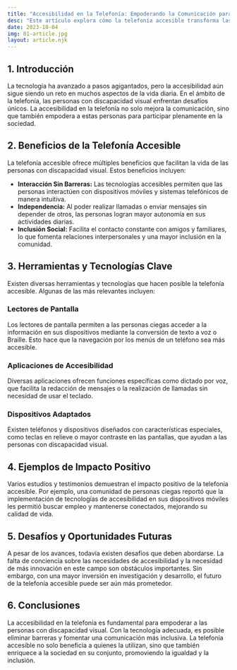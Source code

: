 ```yaml
---
title: "Accesibilidad en la Telefonía: Empoderando la Comunicación para Personas con Discapacidad Visual 2"
desc: "Este artículo explora cómo la telefonía accesible transforma las comunicaciones para las personas con discapacidad visual, permitiéndoles interactuar con confianza y facilidad en un mundo digital."
date: 2023-10-04
img: 01-article.jpg
layout: article.njk
---
```


<h2>1. Introducción</h2>
<p>La tecnología ha avanzado a pasos agigantados, pero la accesibilidad aún sigue siendo un reto en muchos aspectos de la vida diaria. En el ámbito de la telefonía, las personas con discapacidad visual enfrentan desafíos únicos. La accesibilidad en la telefonía no solo mejora la comunicación, sino que también empodera a estas personas para participar plenamente en la sociedad.</p>

<h2>2. Beneficios de la Telefonía Accesible</h2>
<p>La telefonía accesible ofrece múltiples beneficios que facilitan la vida de las personas con discapacidad visual. Estos beneficios incluyen:</p>
<ul>
    <li><strong>Interacción Sin Barreras:</strong> Las tecnologías accesibles permiten que las personas interactúen con dispositivos móviles y sistemas telefónicos de manera intuitiva.</li>
    <li><strong>Independencia:</strong> Al poder realizar llamadas o enviar mensajes sin depender de otros, las personas logran mayor autonomía en sus actividades diarias.</li>
    <li><strong>Inclusión Social:</strong> Facilita el contacto constante con amigos y familiares, lo que fomenta relaciones interpersonales y una mayor inclusión en la comunidad.</li>
</ul>

<h2>3. Herramientas y Tecnologías Clave</h2>
<p>Existen diversas herramientas y tecnologías que hacen posible la telefonía accesible. Algunas de las más relevantes incluyen:</p>
<h3>Lectores de Pantalla</h3>
<p>Los lectores de pantalla permiten a las personas ciegas acceder a la información en sus dispositivos mediante la conversión de texto a voz o Braille. Esto hace que la navegación por los menús de un teléfono sea más accesible.</p>

<h3>Aplicaciones de Accesibilidad</h3>
<p>Diversas aplicaciones ofrecen funciones específicas como dictado por voz, que facilita la redacción de mensajes o la realización de llamadas sin necesidad de usar el teclado.</p>

<h3>Dispositivos Adaptados</h3>
<p>Existen teléfonos y dispositivos diseñados con características especiales, como teclas en relieve o mayor contraste en las pantallas, que ayudan a las personas con discapacidad visual.</p>

<h2>4. Ejemplos de Impacto Positivo</h2>
<p>Varios estudios y testimonios demuestran el impacto positivo de la telefonía accesible. Por ejemplo, una comunidad de personas ciegas reportó que la implementación de tecnologías de accesibilidad en sus dispositivos móviles les permitió buscar empleo y mantenerse conectados, mejorando su calidad de vida.</p>

<h2>5. Desafíos y Oportunidades Futuras</h2>
<p>A pesar de los avances, todavía existen desafíos que deben abordarse. La falta de conciencia sobre las necesidades de accesibilidad y la necesidad de más innovación en este campo son obstáculos importantes. Sin embargo, con una mayor inversión en investigación y desarrollo, el futuro de la telefonía accesible puede ser aún más prometedor.</p>

<h2>6. Conclusiones</h2>
<p>La accesibilidad en la telefonía es fundamental para empoderar a las personas con discapacidad visual. Con la tecnología adecuada, es posible eliminar barreras y fomentar una comunicación más inclusiva. La telefonía accesible no solo beneficia a quienes la utilizan, sino que también enriquece a la sociedad en su conjunto, promoviendo la igualdad y la inclusión.</p>
